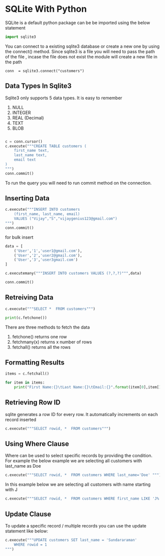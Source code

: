 # SQLite With Python

SQLite is a default python package can be be imported using the below statement

```python
import sqlite3
```
You can connect to a existing sqlite3 database or create a new one by using the connect() method. Since sqlite3 is a file you will need to pass the path of the file , incase the file does not exist the module will create a new file in the path

```
conn  = sqlite3.connect("customers")
```


## Data Types In Sqlite3

Sqlite3 only supports 5 data types. It is easy to remember
1. NULL 
2. INTEGER
3. REAL  (Decimal)
4. TEXT
5. BLOB 

```python

c = conn.cursor()
c.execute("""CREATE TABLE customers (
    first_name text,
    last_name text,
    email text
)
""")
conn.commit()
```

To run the query you will need to run commit method on the connection.


## Inserting Data

```python
c.execute("""INSERT INTO customers 
    (first_name, last_name, email) 
    VALUES ("Vijay","S","vijaygenius123@gmail.com")
""")
conn.commit()
```

for bulk insert
```python
data = [
    ('User','1','user1@gmail.com'),
    ('User','2','user2@gmail.com'),
    ('User','3','user3gmail.com')
]

c.executemany("""INSERT INTO customers VALUES (?,?,?)""",data)

conn.commit()
```

## Retreiving Data

```python
c.execute("""SELECT *  FROM customers""")

print(c.fetchone())

```

There are three methods to fetch the data

1. fetchone() returns one row
2. fetchmany(x) returns x number of rows
3. fetchall() returns all the rows

## Formatting Results

```python
items = c.fetchall()

for item in items:
    print("First Name:{}\tLast Name:{}\tEmail:{}".format(item[0],item[1],item[2]))
```

## Retrieving Row ID

sqlite generates a row ID for every row. It automatically increments on each record inserted
```python
c.execute("""SELECT rowid, *  FROM customers""")
```

## Using Where Clause

Where can be used to select specific records by providing the condition. For example the below example we are selecting all customers with last_name as Doe

```python
c.execute("""SELECT rowid, *  FROM customers WHERE last_name='Doe' """)
```

In this example below we are selecting all customers with name starting with J

```python
c.execute("""SELECT rowid, *  FROM customers WHERE first_name LIKE 'J%' """)
```

## Update Clause

To update a specific record / multiple records you can use the update statement like below:

```python
c.execute("""UPDATE customers SET last_name = 'Sundararaman'
    WHERE rowid = 1
""")
```